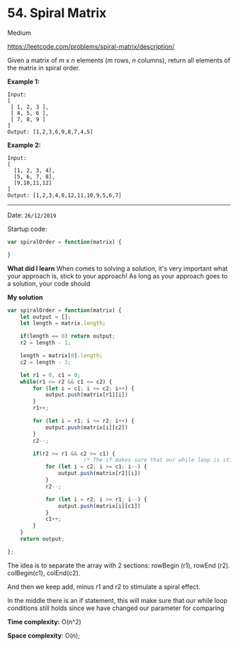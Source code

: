 # 54. Spiral Matrix

<Badge type="warning">Medium</Badge>

<Note>https://leetcode.com/problems/spiral-matrix/description/</Note>

Given a matrix of *m* x *n* elements (*m* rows, *n* columns), return all elements of the matrix in spiral order.

**Example 1:**

```
Input:
[
 [ 1, 2, 3 ],
 [ 4, 5, 6 ],
 [ 7, 8, 9 ]
]
Output: [1,2,3,6,9,8,7,4,5]
```

**Example 2:**

```
Input:
[
  [1, 2, 3, 4],
  [5, 6, 7, 8],
  [9,10,11,12]
]
Output: [1,2,3,4,8,12,11,10,9,5,6,7]
```

---

Date: `26/12/2019`

Startup code:

```js
var spiralOrder = function(matrix) {

}
```

**What did I learn** When comes to solving a solution, it's very important what your approach is, stick to your approach! As long as your approach goes to a solution, your code should

**My solution**

```js
var spiralOrder = function(matrix) {
    let output = [];
    let length = matrix.length;

    if(length == 0) return output;
    r2 = length - 1;

    length = matrix[0].length;
    c2 = length - 1;

    let r1 = 0, c1 = 0;
    while(r1 <= r2 && c1 <= c2) {
        for (let i = c1; i <= c2; i++) {
            output.push(matrix[r1][i])
        }
        r1++;

        for (let i = r1; i <= r2; i++) {
            output.push(matrix[i][c2])
        }
        c2--;

        if(r2 >= r1 && c2 >= c1) {
                        /* The if makes sure that our while loop is still in effect */
            for (let i = c2; i >= c1; i--) {
                output.push(matrix[r2][i])
            }
            r2--;

            for (let i = r2; i >= r1; i--) {
                output.push(matrix[i][c1])
            }
            c1++;   
        }
    }
    return output;

};
```

The idea is to separate the array with 2 sections: rowBegin (r1), rowEnd (r2). colBegin(c1), colEnd(c2).

And then we keep add, minus r1 and r2 to stimulate a spiral effect.

In the middle there is an if statement, this will make sure that our while loop conditions still holds since we have changed our parameter for comparing

**Time complexity:** O(n^2) 

**Space complexity**: O(n);